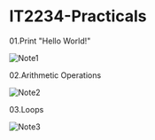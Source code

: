 # IT2234-Practicals

01.Print "Hello World!"

![Note1](https://github.com/user-attachments/assets/b9b38168-5aea-482a-80df-cba65d641521)


02.Arithmetic Operations

![Note2](https://github.com/user-attachments/assets/8a9c8410-cd71-4e63-ac97-33dfc1f8ab76)


03.Loops

![Note3](https://github.com/user-attachments/assets/95db8003-e091-4f5b-9e37-d463d21925a6)
